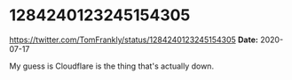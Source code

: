 # 1284240123245154305
https://twitter.com/TomFrankly/status/1284240123245154305
**Date:** 2020-07-17

My guess is Cloudflare is the thing that's actually down.
